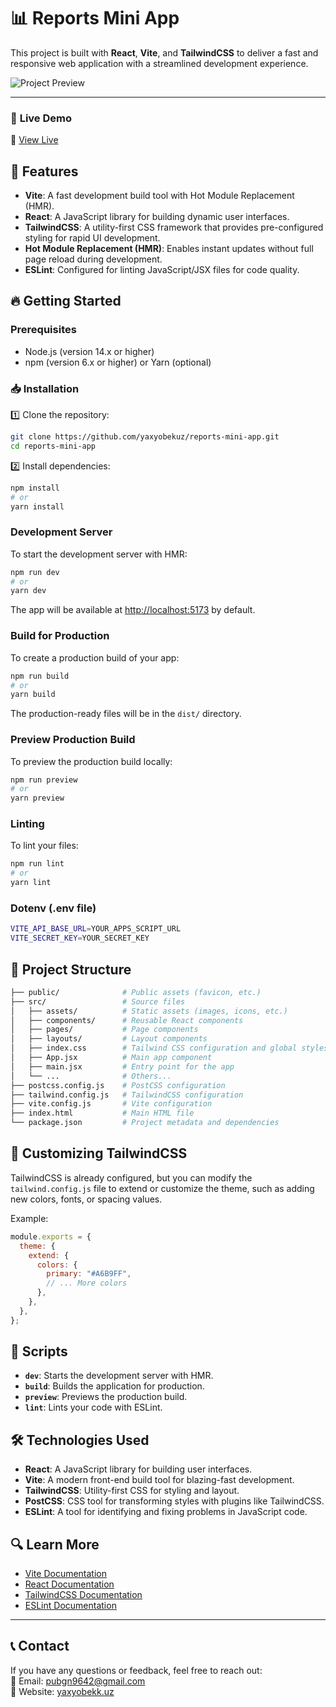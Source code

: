 # 📊 Reports Mini App

This project is built with **React**, **Vite**, and **TailwindCSS** to deliver a fast and responsive web application with a streamlined development experience.

![Project Preview](https://reports-app.netlify.app/preview.jpg)

---

### 🚀 **Live Demo**

🔗 [View Live](https://reports-app.netlify.app)

## 📌 Features

- **Vite**: A fast development build tool with Hot Module Replacement (HMR).
- **React**: A JavaScript library for building dynamic user interfaces.
- **TailwindCSS**: A utility-first CSS framework that provides pre-configured styling for rapid UI development.
- **Hot Module Replacement (HMR)**: Enables instant updates without full page reload during development.
- **ESLint**: Configured for linting JavaScript/JSX files for code quality.

## 🔥 Getting Started

### Prerequisites

- Node.js (version 14.x or higher)
- npm (version 6.x or higher) or Yarn (optional)

### 📥 Installation

1️⃣ Clone the repository:

```bash
git clone https://github.com/yaxyobekuz/reports-mini-app.git
cd reports-mini-app
```

2️⃣ Install dependencies:

```bash
npm install
# or
yarn install
```

### Development Server

To start the development server with HMR:

```bash
npm run dev
# or
yarn dev
```

The app will be available at [http://localhost:5173](http://localhost:5173) by default.

### Build for Production

To create a production build of your app:

```bash
npm run build
# or
yarn build
```

The production-ready files will be in the `dist/` directory.

### Preview Production Build

To preview the production build locally:

```bash
npm run preview
# or
yarn preview
```

### Linting

To lint your files:

```bash
npm run lint
# or
yarn lint
```

### Dotenv (.env file)
```sh
VITE_API_BASE_URL=YOUR_APPS_SCRIPT_URL
VITE_SECRET_KEY=YOUR_SECRET_KEY
```

## 📂 Project Structure

```bash
├── public/              # Public assets (favicon, etc.)
├── src/                 # Source files
│   ├── assets/          # Static assets (images, icons, etc.)
│   ├── components/      # Reusable React components
│   ├── pages/           # Page components
│   ├── layouts/         # Layout components
│   ├── index.css        # Tailwind CSS configuration and global styles
│   ├── App.jsx          # Main app component
│   ├── main.jsx         # Entry point for the app
│   └── ...              # Others...
├── postcss.config.js    # PostCSS configuration
├── tailwind.config.js   # TailwindCSS configuration
├── vite.config.js       # Vite configuration
├── index.html           # Main HTML file
└── package.json         # Project metadata and dependencies
```

## 💨 Customizing TailwindCSS

TailwindCSS is already configured, but you can modify the `tailwind.config.js` file to extend or customize the theme, such as adding new colors, fonts, or spacing values.

Example:

```js
module.exports = {
  theme: {
    extend: {
      colors: {
        primary: "#A6B9FF",
        // ... More colors
      },
    },
  },
};
```

## 🏃 Scripts

- **`dev`**: Starts the development server with HMR.
- **`build`**: Builds the application for production.
- **`preview`**: Previews the production build.
- **`lint`**: Lints your code with ESLint.

## 🛠 Technologies Used

- **React**: A JavaScript library for building user interfaces.
- **Vite**: A modern front-end build tool for blazing-fast development.
- **TailwindCSS**: Utility-first CSS for styling and layout.
- **PostCSS**: CSS tool for transforming styles with plugins like TailwindCSS.
- **ESLint**: A tool for identifying and fixing problems in JavaScript code.

## 🔍 Learn More

- [Vite Documentation](https://vitejs.dev/guide/)
- [React Documentation](https://reactjs.org/docs/getting-started.html)
- [TailwindCSS Documentation](https://tailwindcss.com/docs)
- [ESLint Documentation](https://eslint.org/docs/user-guide/getting-started)

---

## 📞 **Contact**

If you have any questions or feedback, feel free to reach out:  
📧 Email: [pubgn9642@gmail.com](mailto:pubgn9642@gmail.com)  
🔗 Website: [yaxyobekk.uz](https://yaxyobekk.uz/en)

